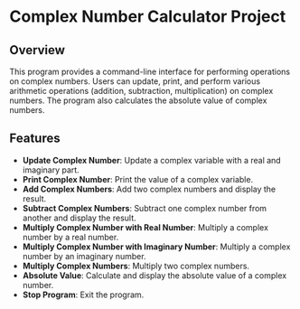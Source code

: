# Complex Number Calculator Project

## Overview

This program provides a command-line interface for performing operations on complex numbers.
Users can update, print, and perform various arithmetic operations (addition, subtraction, multiplication) on complex numbers.
The program also calculates the absolute value of complex numbers.

## Features

- **Update Complex Number**: Update a complex variable with a real and imaginary part.
- **Print Complex Number**: Print the value of a complex variable.
- **Add Complex Numbers**: Add two complex numbers and display the result.
- **Subtract Complex Numbers**: Subtract one complex number from another and display the result.
- **Multiply Complex Number with Real Number**: Multiply a complex number by a real number.
- **Multiply Complex Number with Imaginary Number**: Multiply a complex number by an imaginary number.
- **Multiply Complex Numbers**: Multiply two complex numbers.
- **Absolute Value**: Calculate and display the absolute value of a complex number.
- **Stop Program**: Exit the program.
